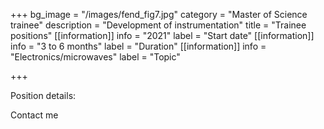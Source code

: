 +++
bg_image = "/images/fend_fig7.jpg"
category = "Master of Science trainee"
description = "Development of instrumentation"
title = "Trainee positions"
[[information]]
info = "2021"
label = "Start date"
[[information]]
info = "3 to 6 months"
label = "Duration"
[[information]]
info = "Electronics/microwaves"
label = "Topic"

+++


Position details: 

Contact me 